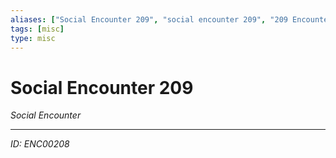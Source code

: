 ```yaml
---
aliases: ["Social Encounter 209", "social encounter 209", "209 Encounter Social"]
tags: [misc]
type: misc
---
```


# Social Encounter 209

*Social Encounter*

---
*ID: ENC00208*